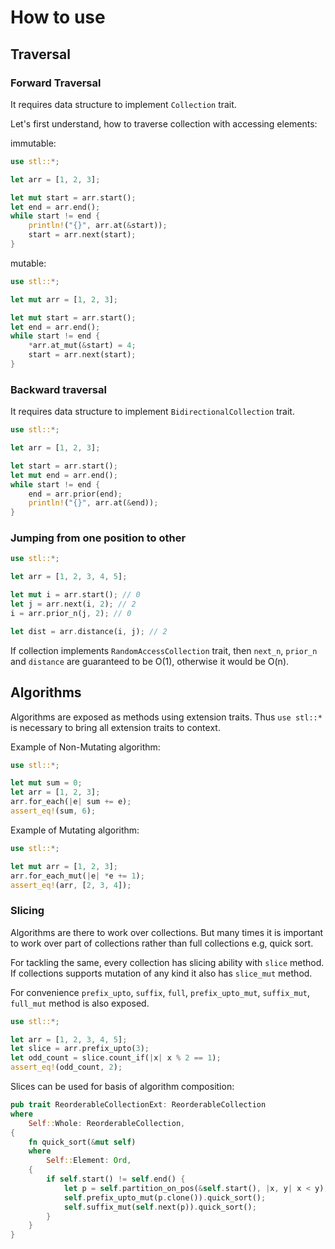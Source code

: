 # How to use

## Traversal

### Forward Traversal

It requires data structure to implement `Collection` trait.

Let's first understand, how to traverse collection with accessing elements:

immutable:

```rust
use stl::*;

let arr = [1, 2, 3];

let mut start = arr.start();
let end = arr.end();
while start != end {
    println!("{}", arr.at(&start));
    start = arr.next(start);
}
```

mutable:

```rust
use stl::*;

let mut arr = [1, 2, 3];

let mut start = arr.start();
let end = arr.end();
while start != end {
    *arr.at_mut(&start) = 4;
    start = arr.next(start);
}
```

### Backward traversal

It requires data structure to implement `BidirectionalCollection` trait.

```rust
use stl::*;

let arr = [1, 2, 3];

let start = arr.start();
let mut end = arr.end();
while start != end {
    end = arr.prior(end);
    println!("{}", arr.at(&end));
}
```

### Jumping from one position to other

```rust
use stl::*;

let arr = [1, 2, 3, 4, 5];

let mut i = arr.start(); // 0
let j = arr.next(i, 2); // 2
i = arr.prior_n(j, 2); // 0

let dist = arr.distance(i, j); // 2
```

If collection implements `RandomAccessCollection` trait, then `next_n`,
`prior_n` and `distance` are guaranteed to be O(1), otherwise it would be O(n).

## Algorithms

Algorithms are exposed as methods using extension traits. Thus `use stl::*` is
necessary to bring all extension traits to context.

Example of Non-Mutating algorithm:

```rust
use stl::*;

let mut sum = 0;
let arr = [1, 2, 3];
arr.for_each(|e| sum += e);
assert_eq!(sum, 6);
```

Example of Mutating algorithm:

```rust
use stl::*;

let mut arr = [1, 2, 3];
arr.for_each_mut(|e| *e += 1);
assert_eq!(arr, [2, 3, 4]);
```

### Slicing

Algorithms are there to work over collections. But many times it is important
to work over part of collections rather than full collections e.g, quick sort.

For tackling the same, every collection has slicing ability with `slice` method.
If collections supports mutation of any kind it also has `slice_mut` method.

For convenience `prefix_upto`, `suffix`, `full`, `prefix_upto_mut`, `suffix_mut`, `full_mut`
method is also exposed.

```rust
use stl::*;

let arr = [1, 2, 3, 4, 5];
let slice = arr.prefix_upto(3);
let odd_count = slice.count_if(|x| x % 2 == 1);
assert_eq!(odd_count, 2);
```

Slices can be used for basis of algorithm composition:

```rust
pub trait ReorderableCollectionExt: ReorderableCollection
where
    Self::Whole: ReorderableCollection,
{
    fn quick_sort(&mut self)
    where
        Self::Element: Ord,
    {
        if self.start() != self.end() {
            let p = self.partition_on_pos(&self.start(), |x, y| x < y); // assume a partition method
            self.prefix_upto_mut(p.clone()).quick_sort();
            self.suffix_mut(self.next(p)).quick_sort();
        }
    }
}
```

